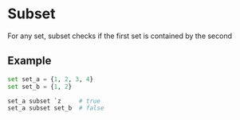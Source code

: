 # Subset

For any set, subset checks if the first set is contained by the second

## Example

```python
set set_a = {1, 2, 3, 4}
set set_b = {1, 2}

set_a subset `z     # true
set_a subset set_b  # false
```
